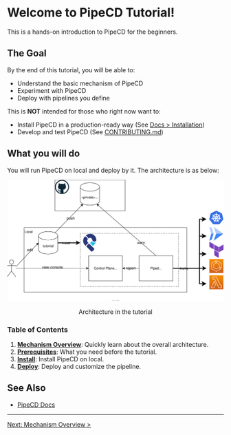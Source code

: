 # **Welcome to PipeCD Tutorial!**

This is a hands-on introduction to PipeCD for the beginners.

<!-- [Japanese](content/ja/README.md) -->

## The Goal

By the end of this tutorial, you will be able to:
  - Understand the basic mechanism of PipeCD
  - Experiment with PipeCD
  - Deploy with pipelines you define

This is **NOT** intended for those who right now want to:

- Install PipeCD in a production-ready way (See [Docs > Installation](https://pipecd.dev/docs/installation/))
- Develop and test PipeCD (See [CONTRIBUTING.md](https://github.com/pipe-cd/pipecd/blob/master/CONTRIBUTING.md))

## What you will do

You will run PipeCD on local and deploy by it. The architecture is as below:

![architecture on local](/images/architecture.svg)
<p align="center">Architecture in the tutorial</p>


### Table of Contents

1. [**Mechanism Overview**](content/en/10-overview/README.md): Quickly learn about the overall architecture.
2. [**Prerequisites**](content/en/20-prerequisites/README.md): What you need before the tutorial.
3. [**Install**](content/en/30-install/): Install PipeCD on local.
4. [**Deploy**](content/en/40-deploy/): Deploy and customize the pipeline.

## See Also

- [PipeCD Docs](https://pipecd.dev/docs/)

---

[Next: Mechanism Overview >](content/en/10-overview/README.md)
